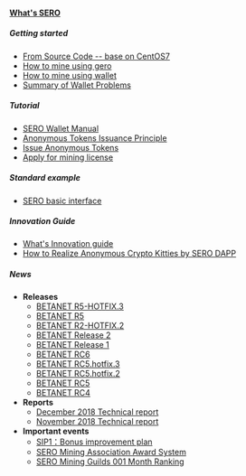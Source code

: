 #### [What's SERO](?file=home-Home)

##### Getting started

- [From Source Code -- base on CentOS7](?file=Start/from-the-sourcecode-base-on-centos7)
- [How to mine using gero](?file=Start/from-the-binary-package)
- [How to mine using wallet](?file=Start/mined-from-the-wallet)
- [Summary of Wallet Problems](?file=Start/wallet-trouble-shooting-help)

##### Tutorial

- [SERO Wallet Manual](?file=Tutorial/manual-of-wallet)
- [Anonymous Tokens Issuance Principle](?file=Tutorial/principle-of-anonymous-token)
- [Issue Anonymous Tokens](?file=Tutorial/practice-of-anonymous-token)
- [Apply for mining license](?file=Tutorial/apply-for-mining-license)

##### Standard example

- [SERO basic interface](?file=Example/sero-basic-interface)

##### Innovation Guide

- [What's Innovation guide](?file=Innovation/what-is-innovation-guide)
- [How to Realize Anonymous Crypto Kitties by SERO DAPP](?file=Innovation/sero-crypto-kitties)

##### News

- **Releases**
  - [BETANET R5-HOTFIX.3](?file=News/Release/SERO-BETANET-R5-HOTFIX.3)
  - [BETANET R5](?file=News/Release/SERO-BETANET-R5)
  - [BETANET R2-HOTFIX.2](?file=News/Release/SERO-BETANET-R2-HOTFIX.2)
  - [BETANET Release 2](?file=News/Release/SERO-BETANET-R2)
  - [BETANET Release 1](?file=News/Release/SERO-BETANET-R1)
  - [BETANET RC6](?file=News/Release/SERO-BETANET-RC6)
  - [BETANET RC5.hotfix.3](?file=News/Release/SERO-BETANET-RC5.hotfix.3)
  - [BETANET RC5.hotfix.2](?file=News/Release/SERO-BETANET-RC5.hotfix.2)
  - [BETANET RC5](?file=News/Release/SERO-BETANET-RC5)
  - [BETANET RC4](?file=News/Release/SERO-BETANET-RC4)
- **Reports**
  - [December 2018 Technical report](?file=News/Report/201812-tech-report)
  - [November 2018 Technical report](?file=News/Report/201811-tech-report)
- **Important events**
  - [SIP1：Bonus improvement plan](?file=News/Important/sip1-mine-reward-plan)
  - [SERO Mining Association Award System](?file=News/Important/guild-award-plan)
  - [SERO Mining Guilds 001 Month Ranking](?file=News/Important/the-first-phase-of-guild-awards)

